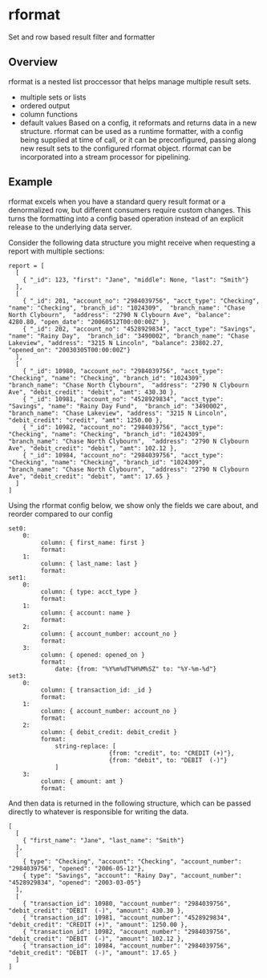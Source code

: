 # rformat
Set and row based result filter and formatter

## Overview
rformat is a nested list proccessor that helps manage multiple result sets.
  * multiple sets or lists
  * ordered output
  * column functions
  * default values
Based on a config, it reformats and returns data in a new structure. rformat can be used as a runtime formatter, with a config being supplied at time of call, or it can be preconfigured, passing along new result sets to the configured rformat object. rformat can be incorporated into a stream processor for pipelining.  
 
## Example
rformat excels when you have a standard query result format or a denormalized row, but different consumers require custom changes. This turns the formatting into a config based operation instead of an explicit release to the underlying data server. 

Consider the following data structure you might receive when requesting a report with multiple sections:
```
report = [
  [
    { "_id": 123, "first": "Jane", "middle": None, "last": "Smith"}
  ],
  [
    { "_id": 201, "account_no": "2984039756", "acct_type": "Checking", "name": "Checking", "branch_id": "1024309",  "branch_name": "Chase North Clybourn",  "address": "2790 N Clybourn Ave", "balance": 4280.80, "open_date": "20060512T00:00:00Z" },
    { "_id": 202, "account_no": "4528929834", "acct_type": "Savings", "name": "Rainy Day",  "branch_id": "3490002", "branch_name": "Chase Lakeview", "address": "3215 N Lincoln", "balance": 23802.27, "opened_on": "20030305T00:00:00Z"}
  ],
  [
    { "_id": 10980, "account_no": "2984039756", "acct_type": "Checking", "name": "Checking", "branch_id": "1024309",  "branch_name": "Chase North Clybourn",  "address": "2790 N Clybourn Ave", "debit_credit": "debit", "amt": 430.30 },
    { "_id": 10981, "account_no": "4528929834", "acct_type": "Savings", "name": "Rainy Day Fund",  "branch_id": "3490002", "branch_name": "Chase Lakeview", "address": "3215 N Lincoln", "debit_credit": "credit", "amt": 1250.00 },
    { "_id": 10982, "account_no": "2984039756", "acct_type": "Checking", "name": "Checking", "branch_id": "1024309",  "branch_name": "Chase North Clybourn",  "address": "2790 N Clybourn Ave", "debit_credit": "debit", "amt": 102.12 },
    { "_id": 10984, "account_no": "2984039756", "acct_type": "Checking", "name": "Checking", "branch_id": "1024309",  "branch_name": "Chase North Clybourn",  "address": "2790 N Clybourn Ave", "debit_credit": "debit", "amt": 17.65 }
  ]
]
```
Using the rformat config below, we show only the fields we care about, and reorder compared to our config
```
set0:
    0:
         column: { first_name: first }
         format:
    1:
         column: { last_name: last }
         format:
set1:
    0:
         column: { type: acct_type }
         format:
    1:
         column: { account: name }
         format:
    2:
         column: { account_number: account_no }
         format:
    3:  
         column: { opened: opened_on }
         format:
             date: {from: "%Y%m%dT%H%M%SZ" to: "%Y-%m-%d"}
set3:
    0:
         column: { transaction_id: _id }
         format:
    1:
         column: { account_number: account_no }
         format:
    2:
         column: { debit_credit: debit_credit }
         format:
             string-replace: [
                            {from: "credit", to: "CREDIT (+)"},
                            {from: "debit", to: "DEBIT  (-)"}
             ]
    3:  
         column: { amount: amt }
         format:
```
And then data is returned in the following structure, which can be passed directly to whatever is responsible for writing the data. 
```
[
  [
    { "first_name": "Jane", "last_name": "Smith"}
  ],
  [ 
    { type": "Checking", "account": "Checking", "account_number": "2984039756", "opened": "2006-05-12"},
    { type": "Savings", "account": "Rainy Day", "account_number": "4528929834", "opened": "2003-03-05"}
  ],
  [
    { "transaction_id": 10980, "account_number": "2984039756", "debit_credit": "DEBIT  (-)", "amount": 430.30 },
    { "transaction_id": 10981, "account_number": "4528929834", "debit_credit": "CREDIT (+)", "amount": 1250.00 },
    { "transaction_id": 10982, "account_number": "2984039756", "debit_credit": "DEBIT  (-)", "amount": 102.12 },
    { "transaction_id": 10984, "account_number": "2984039756", "debit_credit": "DEBIT  (-)", "amount": 17.65 }
  ]
]
```
